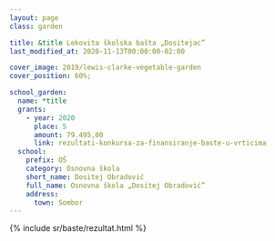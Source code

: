 ```yaml
---
layout: page
class: garden

title: &title Lekovita školska bašta „Dositejac”
last_modified_at: 2020-11-13T00:00:00-02:00

cover_image: 2019/lewis-clarke-vegetable-garden
cover_position: 60%;

school_garden:
  name: *title
  grants:
    - year: 2020
      place: 5
      amount: 79.495,00
      link: rezultati-konkursa-za-finansiranje-baste-u-vrticima
  school:
    prefix: OŠ
    category: Osnovna škola
    short_name: Dositej Obradović
    full_name: Osnovna škola „Dositej Obradović”
    address:
      town: Sombor
---
```


{% include sr/baste/rezultat.html %}
